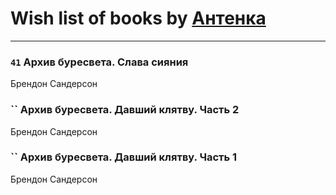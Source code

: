 # Wish list of books by [Антенка](https://plus.google.com/u/0/118158645037334943900/)
---

### `41` Архив буресвета. Слава сияния
Брендон Сандерсон

### `` Архив буресвета. Давший клятву. Часть 2
Брендон Сандерсон

### `` Архив буресвета. Давший клятву. Часть 1
Брендон Сандерсон

